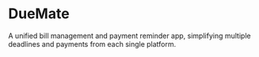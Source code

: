 # DueMate
A unified bill management and payment reminder app, simplifying multiple deadlines and payments from each single platform.
